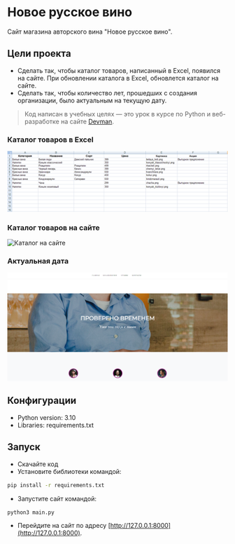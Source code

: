 # Новое русское вино

Сайт магазина авторского вина "Новое русское вино".

## Цели проекта

* Сделать так, чтобы каталог товаров, написанный в Excel, появился на сайте. При обновлении каталога в Excel, обновлется каталог на сайте.
* Сделать так, чтобы количество лет, прошедших с создания организации, было актуальным на текущую дату.
> Код написан в учебных целях — это урок в курсе по Python и веб-разработке на сайте [Devman](https://dvmn.org).

### Каталог товаров в Excel

![Каталог Excel](https://github.com/etokosmo/devman_wines/blob/master/github/catalog.png)

### Каталог товаров на сайте

![Каталог на сайте](https://github.com/etokosmo/devman_wines/blob/master/github/catalog.gif)

### Актуальная дата

![Каталог на сайте](https://github.com/etokosmo/devman_wines/blob/master/github/year.png)

## Конфигурации

* Python version: 3.10
* Libraries: requirements.txt

## Запуск

- Скачайте код
- Установите библиотеки командой:
```bash
pip install -r requirements.txt
```
- Запустите сайт командой:
```bash
python3 main.py
```
- Перейдите на сайт по адресу [http://127.0.0.1:8000](http://127.0.0.1:8000).
